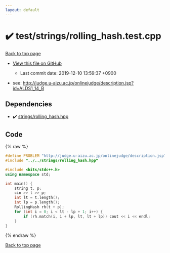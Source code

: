 ```yaml
---
layout: default
---
```


<!-- mathjax config similar to math.stackexchange -->
<script type="text/javascript" async
  src="https://cdnjs.cloudflare.com/ajax/libs/mathjax/2.7.5/MathJax.js?config=TeX-MML-AM_CHTML">
</script>
<script type="text/x-mathjax-config">
  MathJax.Hub.Config({
    TeX: { equationNumbers: { autoNumber: "AMS" }},
    tex2jax: {
      inlineMath: [ ['$','$'] ],
      processEscapes: true
    },
    "HTML-CSS": { matchFontHeight: false },
    displayAlign: "left",
    displayIndent: "2em"
  });
</script>

<script type="text/javascript" src="https://cdnjs.cloudflare.com/ajax/libs/jquery/3.4.1/jquery.min.js"></script>
<script src="https://cdn.jsdelivr.net/npm/jquery-balloon-js@1.1.2/jquery.balloon.min.js" integrity="sha256-ZEYs9VrgAeNuPvs15E39OsyOJaIkXEEt10fzxJ20+2I=" crossorigin="anonymous"></script>
<script type="text/javascript" src="../../../assets/js/copy-button.js"></script>
<link rel="stylesheet" href="../../../assets/css/copy-button.css" />


# :heavy_check_mark: test/strings/rolling_hash.test.cpp
<a href="../../../index.html">Back to top page</a>

* <a href="{{ site.github.repository_url }}/blob/master/test/strings/rolling_hash.test.cpp">View this file on GitHub</a>
    - Last commit date: 2019-12-10 13:59:37 +0900


* see: <a href="http://judge.u-aizu.ac.jp/onlinejudge/description.jsp?id=ALDS1_14_B">http://judge.u-aizu.ac.jp/onlinejudge/description.jsp?id=ALDS1_14_B</a>


## Dependencies
* :heavy_check_mark: <a href="../../../library/strings/rolling_hash.hpp.html">strings/rolling_hash.hpp</a>


## Code
{% raw %}
```cpp
#define PROBLEM "http://judge.u-aizu.ac.jp/onlinejudge/description.jsp?id=ALDS1_14_B"
#include "../../strings/rolling_hash.hpp"

#include <bits/stdc++.h>
using namespace std;

int main() {
    string t, p;
    cin >> t >> p;
    int lt = t.length();
    int lp = p.length();
    RollingHash rh(t + p);
    for (int i = 0; i < lt - lp + 1; i++) {
        if (rh.match(i, i + lp, lt, lt + lp)) cout << i << endl;
    }
}
```
{% endraw %}

<a href="../../../index.html">Back to top page</a>

